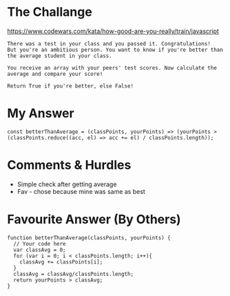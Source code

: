 # The Challange

https://www.codewars.com/kata/how-good-are-you-really/train/javascript

```
There was a test in your class and you passed it. Congratulations!
But you're an ambitious person. You want to know if you're better than the average student in your class.

You receive an array with your peers' test scores. Now calculate the average and compare your score!

Return True if you're better, else False!
```

# My Answer

```
const betterThanAverage = (classPoints, yourPoints) => (yourPoints > (classPoints.reduce((acc, el) => acc += el) / classPoints.length));
```

# Comments & Hurdles

- Simple check after getting average
- Fav - chose because mine was same as best

# Favourite Answer (By Others)

```
function betterThanAverage(classPoints, yourPoints) {
  // Your code here
  var classAvg = 0;
  for (var i = 0; i < classPoints.length; i++){
    classAvg += classPoints[i];
  }
  classAvg = classAvg/classPoints.length;
  return yourPoints > classAvg;
}
```
